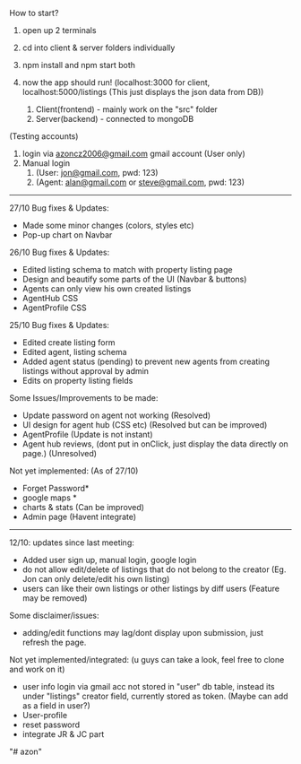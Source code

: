 How to start?
1. open up 2 terminals
2. cd into client & server folders individually
3. npm install and npm start both
4. now the app should run! (localhost:3000 for client, localhost:5000/listings (This just displays the json data from DB))

	1. Client(frontend) - mainly work on the "src" folder
	2. Server(backend) - connected to mongoDB 

(Testing accounts)
1. login via azoncz2006@gmail.com gmail account (User only)
2. Manual login 
	1. (User: jon@gmail.com, pwd: 123)
	2. (Agent: alan@gmail.com or steve@gmail.com, pwd: 123)

-------------------------------------------------------------------------------------------------------------
27/10 Bug fixes & Updates:
- Made some minor changes (colors, styles etc)
- Pop-up chart on Navbar

26/10 Bug fixes & Updates:
- Edited listing schema to match with property listing page
- Design and beautify some parts of the UI (Navbar & buttons)
- Agents can only view his own created listings
- AgentHub CSS 
- AgentProfile CSS

25/10 Bug fixes & Updates:
- Edited create listing form
- Edited agent, listing schema
- Added agent status (pending) to prevent new agents from creating listings without approval by admin
- Edits on property listing fields


Some Issues/Improvements to be made:
- Update password on agent not working (Resolved)
- UI design for agent hub (CSS etc) (Resolved but can be improved)
- AgentProfile (Update is not instant)
- Agent hub reviews, (dont put in onClick, just display the data directly on page.) (Unresolved)

Not yet implemented: (As of 27/10)
- Forget Password*
- google maps *
- charts & stats (Can be improved)
- Admin page (Havent integrate)


------------------------------------------------------------------------------------------------------------

12/10: updates since last meeting:
- Added user sign up, manual login, google login
- do not allow edit/delete of listings that do not belong to the creator (Eg. Jon can only delete/edit his own listing)
- users can like their own listings or other listings by diff users (Feature may be removed)

Some disclaimer/issues:
- adding/edit functions may lag/dont display upon submission, just refresh the page.


Not yet implemented/integrated: (u guys can take a look, feel free to clone and work on it)
- user info login via gmail acc not stored in "user" db table, instead its under "listings" creator field, currently stored as token. (Maybe can add as a field in user?)
- User-profile
- reset password
- integrate JR & JC part 

"# azon" 
